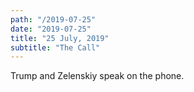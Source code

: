 ```yaml
---
path: "/2019-07-25"
date: "2019-07-25"
title: "25 July, 2019"
subtitle: "The Call"
---
```


Trump and Zelenskiy speak on the phone.
